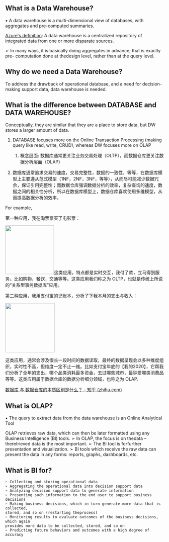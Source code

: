 ## What is a Data Warehouse?

▪ A data warehouse is a multi-dimensional view of databases, with aggregates and pre-computed summaries.


[Azure's definition](https://docs.microsoft.com/en-us/azure/architecture/data-guide/relational-data/data-warehousing): A data warehouse is a centralized repository of integrated data from one or more disparate sources.

➢ In many ways, it is basically doing aggregates in advance; that is exactly pre-
computation done at thedesign level, rather than at the query level.

## Why do we need a Data Warehouse?

To address the drawback of operational database, and a need for decision-making support data, data warehouse is needed.

## What is the difference between DATABASE and DATA WAREHOUSE?

Conceptually, they are similar that they are a place to store data, but DW stores a larger amount of data.  

1) DATABASE focuses more on the Online Transaction Processing (making query like read, write, CRUD), whereas DW focuses more on OLAP
   
   1) 概念层面: 数据库通常更关注业务交易处理（OLTP），而数据仓库更关注数据分析层面（OLAP）
2. 数据库通常追求交易的速度，交易完整性，数据的一致性，等等，在数据库模型上主要遵从范式模型（1NF，2NF，3NF，等等），从而尽可能减少数据冗余，保证引用完整性；而数据仓库强调数据分析的效率，复杂查询的速度，数据之间的相关性分析，所以在数据库模型上，数据仓库喜欢使用多维模型，从而提高数据分析的效率。

For example, 

第一种应用，我在淘票票买了电影票：

<img title="" src="file:///C:/Users/sjsa3/AppData/Roaming/marktext/images/2022-07-27-22-02-45-image.png" alt="" width="155" data-align="center">这类应用，特点都是实时交互，我付了款，立马得到服务。比如购物，餐饮，交通等等。这类应用我们称之为 OLTP，也就是传统上所说的“关系型事务数据库”应用。

第二种应用，我用支付宝的记账本，分析了下我本月的支出与收入：

<img title="" src="file:///C:/Users/sjsa3/AppData/Roaming/marktext/images/2022-07-27-22-03-52-image.png" alt="" width="157" data-align="center">

这类应用，通常会涉及很长一段时间的数据读取，最终的数据呈现会以多种维度组织，实时性不高，但维度一定不止一维。比如支付宝年底的【我的2020】，它帮我们分析了全年的支出，哪个品类消耗最多资金，去过哪些城市，最钟爱哪类消费品等等。这类应用属于数据仓库的数据分析细分领域，也称之为 OLAP.

[数据库 与 数据仓库的本质区别是什么？ - 知乎 (zhihu.com)](https://www.zhihu.com/question/20623931)

## What is OLAP?

▪ The query to extract data from the data warehouse is an Online Analytical Tool

OLAP retrieves raw data, which can then be later formatted using any Business
Intelligence (BI) tools.
➢ In OLAP, the focus is on thedata – theretrieved data is the most important.
➢ The BI tool is forfurther presentation and visualization.
➢ BI tools which receive the raw data can present the data in any forms: reports,
graphs, dashboards, etc.

## What is BI for?

```
➢ Collecting and storing operational data
➢ Aggregating the operational data into decision support data
➢ Analyzing decision support data to generate information
➢ Presenting such information to the end user to support business decisions
➢ Making business decisions, which in turn generate more data that is collected,
stored, and so on (restarting theprocess)
➢ Monitoring results to evaluate outcomes of the business decisions, which again
provides more data to be collected, stored, and so on
➢ Predicting future behaviors and outcomes with a high degree of accuracy
```
